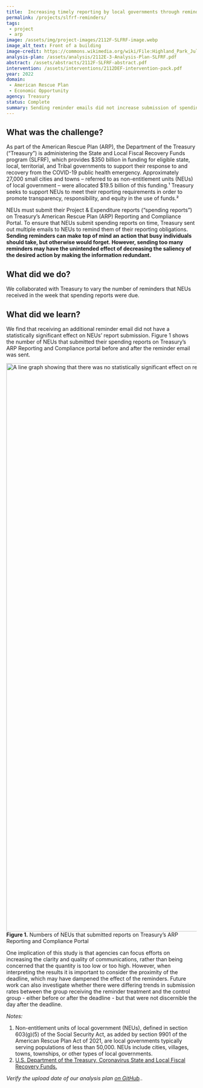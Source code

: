 ```yaml
---
title:  Increasing timely reporting by local governments through reminders
permalink: /projects/slfrf-reminders/
tags: 
 - project
 - arp
image: /assets/img/project-images/2112F-SLFRF-image.webp
image_alt_text: Front of a building
image-credit: https://commons.wikimedia.org/wiki/File:Highland_Park_July_2016_38_%28Highland_Park_Town_Hall%29.webp
analysis-plan: /assets/analysis/2112E-3-Analysis-Plan-SLFRF.pdf
abstract: /assets/abstracts/2112F-SLFRF-abstract.pdf
intervention: /assets/interventions/2112DEF-intervention-pack.pdf
year: 2022 
domain:
 - American Rescue Plan
 - Economic Opportunity
agency: Treasury
status: Complete
summary: Sending reminder emails did not increase submission of spending reports
---
```

## What was the challenge? 
As part of the American Rescue Plan (ARP), the Department of the Treasury (“Treasury”) is administering the State and Local Fiscal Recovery Funds program (SLFRF), which provides $350 billion in funding for eligible state, local, territorial, and Tribal governments to support their response to and recovery from the COVID-19 public health emergency. Approximately 27,000 small cities and towns – referred to as non-entitlement units (NEUs) of local government – were allocated $19.5 billion of this funding.¹ Treasury seeks to support NEUs to meet their reporting requirements in order to promote transparency, responsibility, and equity in the use of funds.²

NEUs must submit their Project & Expenditure reports (“spending reports”) on Treasury’s American Rescue Plan (ARP) Reporting and Compliance Portal. To ensure that NEUs submit spending reports on time, Treasury sent out multiple emails to NEUs to remind them of their reporting obligations. <b>Sending reminders can make top of mind an action that busy individuals should take, but otherwise would forget. However, sending too many reminders may have the unintended effect of decreasing the saliency of the desired action by making the information redundant.</b>

## What did we do?
We collaborated with Treasury to vary the number of reminders that NEUs received in the week that spending reports were due.

## What did we learn?
We find that receiving an additional reminder email did not have a statistically significant effect on NEUs’ report submission. Figure 1 shows the number of NEUs that submitted their spending reports on Treasury’s ARP Reporting and Compliance portal before and after the reminder email was sent.

<img src="{{ '/assets/img/project-images/2112F-fig1.webp' | prepend: site.baseurl }}" alt="A line graph showing that there was no statistically significant effect on report submission." width="1500">
<b>Figure 1.</b> Numbers of NEUs that submitted reports on Treasury’s ARP Reporting and Compliance Portal

One implication of this study is that agencies can focus efforts on increasing the clarity and quality of communications, rather than being concerned that the quantity is too low or too high. However, when interpreting the results it is important to consider the proximity of the deadline, which may have dampened the effect of the reminders. Future work can also investigate whether there were differing trends in submission rates between the group receiving the reminder treatment and the control group - either before or after the deadline - but that were not discernible the day after the deadline.

_Notes:_
1. Non-entitlement units of local government (NEUs), defined in section 603(g)(5) of the Social Security Act, as added by section 9901 of the American Rescue Plan Act of 2021, are local governments typically serving populations of less than 50,000. NEUs include cities, villages, towns, townships, or other types of local governments. 
2. <a href="https://home.treasury.gov/policy-issues/coronavirus/assistance-for-state-local-and-tribal-governments/state-and-local-fiscal-recovery-funds" target="_blank">U.S. Department of the Treasury, Coronavirus State and Local Fiscal Recovery Funds.</a>

<i>Verify the upload date of our analysis plan <a href="https://github.com/gsa-oes/office-of-evaluation-sciences/commits/master/assets/analysis/2112E-3-Analysis-Plan-SLFRF.pdf">on GitHub</a>.</i>. 

